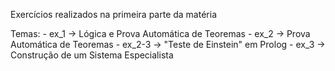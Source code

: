 Exercícios realizados na primeira parte da matéria

Temas:
    - ex_1 -> Lógica e Prova Automática de Teoremas
    - ex_2 -> Prova Automática de Teoremas
    - ex_2-3 -> "Teste de Einstein" em Prolog
    - ex_3 -> Construção de um Sistema Especialista
